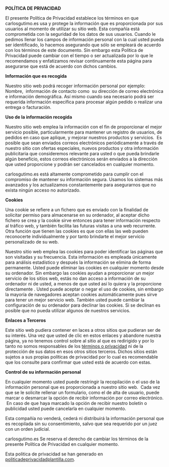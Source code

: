 
<!-- saved from url=(0044)file:///Users/gutierc8/Downloads/export.html -->
<html><head><meta http-equiv="Content-Type" content="text/html; charset=UTF-8"></head><body><p><strong>POLÍTICA DE PRIVACIDAD</strong></p>
<p>El presente Política de Privacidad establece los términos en que carlosgutimo.es usa y protege la información que es
	proporcionada por sus usuarios al momento de utilizar su sitio web. Esta compañía está comprometida con la seguridad
	de los datos de sus usuarios. Cuando le pedimos llenar los campos de información personal con la cual usted pueda
	ser identificado, lo hacemos asegurando que sólo se empleará de acuerdo con los términos de este documento. Sin
	embargo esta Política de Privacidad puede cambiar con el tiempo o ser actualizada por lo que le recomendamos y
	enfatizamos revisar continuamente esta página para asegurarse que está de acuerdo con dichos cambios.</p>
<p><strong>Información que es recogida</strong></p>
<p>Nuestro sitio web podrá recoger información personal por ejemplo: Nombre,&nbsp; información de contacto como&nbsp; su
	dirección de correo electrónica e información demográfica. Así mismo cuando sea necesario podrá ser requerida
	información específica para procesar algún pedido o realizar una entrega o facturación.</p>
<p><strong>Uso de la información recogida</strong></p>
<p>Nuestro sitio web emplea la información con el fin de proporcionar el mejor servicio posible, particularmente para
	mantener un registro de usuarios, de pedidos en caso que aplique, y mejorar nuestros productos y servicios. &nbsp;Es
	posible que sean enviados correos electrónicos periódicamente a través de nuestro sitio con ofertas especiales,
	nuevos productos y otra información publicitaria que consideremos relevante para usted o que pueda brindarle algún
	beneficio, estos correos electrónicos serán enviados a la dirección que usted proporcione y podrán ser cancelados en
	cualquier momento.</p>
<p>carlosgutimo.es está altamente comprometido para cumplir con el compromiso de mantener su información segura. Usamos
	los sistemas más avanzados y los actualizamos constantemente para asegurarnos que no exista ningún acceso no
	autorizado.</p>
<p><strong>Cookies</strong></p>
<p>Una cookie se refiere a un fichero que es enviado con la finalidad de solicitar permiso para almacenarse en su
	ordenador, al aceptar dicho fichero se crea y la cookie sirve entonces para tener información respecto al tráfico
	web, y también facilita las futuras visitas a una web recurrente. Otra función que tienen las cookies es que con
	ellas las web pueden reconocerte individualmente y por tanto brindarte el mejor servicio personalizado de su web.
</p>
<p>Nuestro sitio web emplea las cookies para poder identificar las páginas que son visitadas y su frecuencia. Esta
	información es empleada únicamente para análisis estadístico y después la información se elimina de forma
	permanente. Usted puede eliminar las cookies en cualquier momento desde su ordenador. Sin embargo las cookies ayudan
	a proporcionar un mejor servicio de los sitios web, estás no dan acceso a información de su ordenador ni de usted, a
	menos de que usted así lo quiera y la proporcione directamente <a href="file:///Users/gutierc8/Downloads/export.html" target="_blank"></a>. Usted puede aceptar
	o negar el uso de cookies, sin embargo la mayoría de navegadores aceptan cookies automáticamente pues sirve para
	tener un mejor servicio web. También usted puede cambiar la configuración de su ordenador para declinar las cookies.
	Si se declinan es posible que no pueda utilizar algunos de nuestros servicios.</p>
<p><strong>Enlaces a Terceros</strong></p>
<p>Este sitio web pudiera contener en laces a otros sitios que pudieran ser de su interés. Una vez que usted de clic en
	estos enlaces y abandone nuestra página, ya no tenemos control sobre al sitio al que es redirigido y por lo tanto no
	somos responsables de los <a href="https://plantillaterminosycondicionestiendaonline.com/" target="_blank">términos
		o privacidad</a> ni de la protección de sus datos en esos otros sitios terceros. Dichos sitios están sujetos a
	sus propias políticas de privacidad por lo cual es recomendable que los consulte para confirmar que usted está de
	acuerdo con estas.</p>
<p><strong>Control de su información personal</strong></p>
<p>En cualquier momento usted puede restringir la recopilación o el uso de la información personal que es proporcionada
	a nuestro sitio web.&nbsp; Cada vez que se le solicite rellenar un formulario, como el de alta de usuario, puede
	marcar o desmarcar la opción de recibir información por correo electrónico. &nbsp;En caso de que haya marcado la
	opción de recibir nuestro boletín o publicidad usted puede cancelarla en cualquier momento.</p>
<p>Esta compañía no venderá, cederá ni distribuirá la información personal que es recopilada sin su consentimiento,
	salvo que sea requerido por un juez con un orden judicial.</p>
<p>carlosgutimo.es Se reserva el derecho de cambiar los términos de la presente Política de Privacidad en cualquier
	momento.</p>
<p>Esta politica de privacidad se han generado en <a href="https://politicadeprivacidadplantilla.com/" target="_blank">politicadeprivacidadplantilla.com</a>.<br></p></body></html>